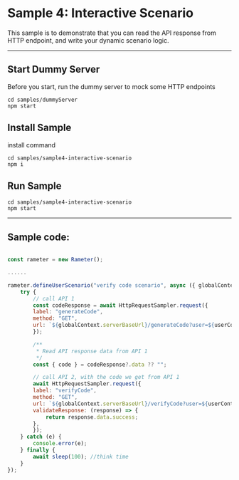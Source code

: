 # Sample 4: Interactive Scenario

This sample is to demonstrate that you can read the API response from HTTP endpoint, and write your dynamic scenario logic.

-------

## Start Dummy Server

Before you start, run the dummy server to mock some HTTP endpoints
```
cd samples/dummyServer
npm start
```

## Install Sample

install command
```
cd samples/sample4-interactive-scenario
npm i
```

## Run Sample

```
cd samples/sample4-interactive-scenario
npm start
```

------

## Sample code: 
```javascript

const rameter = new Rameter();

......

rameter.defineUserScenario("verify code scenario", async ({ globalContext, nodeContext, userContext, userId }) => {
    try {
        // call API 1
        const codeResponse = await HttpRequestSampler.request({
        label: "generateCode",
        method: "GET",
        url: `${globalContext.serverBaseUrl}/generateCode?user=${userContext.user.name}&token=${userContext.user.token}`,
        });

        /**
         * Read API response data from API 1
         */
        const { code } = codeResponse?.data ?? "";

        // call API 2, with the code we get from API 1
        await HttpRequestSampler.request({
        label: "verifyCode",
        method: "GET",
        url: `${globalContext.serverBaseUrl}/verifyCode?user=${userContext.user.name}&code=${code}`,
        validateResponse: (response) => {
            return response.data.success;
        },
        });
    } catch (e) {
        console.error(e);
    } finally {
        await sleep(100); //think time
    }
});

```